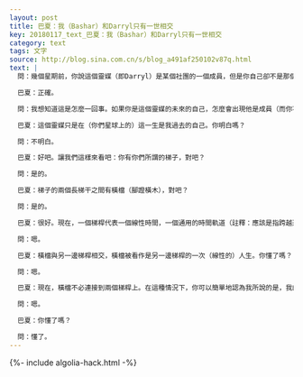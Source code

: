 ```yaml
---
layout: post
title: 巴夏：我（Bashar）和Darryl只有一世相交
key: 20180117_text_巴夏：我（Bashar）和Darryl只有一世相交
category: text
tags: 文字
source: http://blog.sina.com.cn/s/blog_a491af250102v87q.html
text: |
  問：幾個星期前，你說這個靈媒（即Darryl）是某個社團的一個成員，但是你自己卻不是那個社團的成員⋯⋯

  巴夏：正確。

  問：我想知道這是怎麼一回事。如果你是這個靈媒的未來的自己，怎麼會出現他是成員（而你不是成員這種情況）⋯？

  巴夏：這個靈媒只是在（你們星球上的）這一生是我過去的自己。你明白嗎？

  問：不明白。

  巴夏：好吧。讓我們這樣來看吧：你有你們所謂的梯子，對吧？

  問：是的。

  巴夏：梯子的兩個長梯干之間有橫檔（腳蹬橫木），對吧？

  問：是的。

  巴夏：很好。現在，一個梯桿代表一個線性時間，一個通用的時間軌道（註釋：應該是指跨越連續的人生的時間）。每一個橫檔與一邊的梯桿相交，橫檔被看作是那一邊梯桿的一次（線性的）人生。你懂了嗎？

  問：嗯。

  巴夏：橫檔與另一邊梯桿相交，橫檔被看作是另一邊梯桿的一次（線性的）人生。你懂了嗎？

  問：嗯。

  巴夏：現在，橫檔不必連接到兩個梯桿上。在這種情況下，你可以簡單地認為我所說的是，我的人生和靈媒的人生有一個共同的橫檔。而我的所有橫檔的其餘部分並不與他的相連；他的所有橫檔的其餘部分並不與我的相連。

  問：嗯。

  巴夏：你懂了嗎？

  問：懂了。
---
```


{%- include algolia-hack.html -%}
